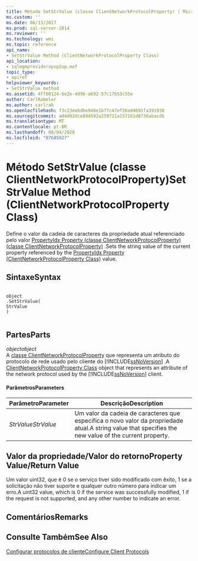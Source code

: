 ```yaml
---
title: Método SetStrValue (classe ClientNetworkProtocolProperty) | Microsoft Docs
ms.custom: ''
ms.date: 06/13/2017
ms.prod: sql-server-2014
ms.reviewer: ''
ms.technology: wmi
ms.topic: reference
api_name:
- SetStrValue Method (ClientNetworkProtocolProperty Class)
api_location:
- sqlmgmproviderxpsp2up.mof
topic_type:
- apiref
helpviewer_keywords:
- SetStrValue method
ms.assetid: 4ff80124-6e2e-4d96-a692-57c17b53c55e
author: CarlRabeler
ms.author: carlrab
ms.openlocfilehash: f3c23eebdbe948e1b77c47ef56a04691fa391938
ms.sourcegitcommit: ad4d92dce894592a259721a1571b1d8736abacdb
ms.translationtype: MT
ms.contentlocale: pt-BR
ms.lasthandoff: 08/04/2020
ms.locfileid: "87685027"
---
```

# <a name="setstrvalue-method-clientnetworkprotocolproperty-class"></a><span data-ttu-id="22cbb-102">Método SetStrValue (classe ClientNetworkProtocolProperty)</span><span class="sxs-lookup"><span data-stu-id="22cbb-102">SetStrValue Method (ClientNetworkProtocolProperty Class)</span></span>
  <span data-ttu-id="22cbb-103">Define o valor da cadeia de caracteres da propriedade atual referenciado pelo valor [PropertyIdx Property (classe ClientNetworkProtocolProperty) (classe ClientNetworkProtocolProperty)](clientnetworkprotocolproperty-class.md) .</span><span class="sxs-lookup"><span data-stu-id="22cbb-103">Sets the string value of the current property referenced by the [PropertyIdx Property (ClientNetworkProtocolProperty Class)](clientnetworkprotocolproperty-class.md) value.</span></span>  
  
## <a name="syntax"></a><span data-ttu-id="22cbb-104">Sintaxe</span><span class="sxs-lookup"><span data-stu-id="22cbb-104">Syntax</span></span>  
  
```  
  
object  
.SetStrValue(  
StrValue  
)  
  
```  
  
## <a name="parts"></a><span data-ttu-id="22cbb-105">Partes</span><span class="sxs-lookup"><span data-stu-id="22cbb-105">Parts</span></span>  
 <span data-ttu-id="22cbb-106">*object*</span><span class="sxs-lookup"><span data-stu-id="22cbb-106">*object*</span></span>  
 <span data-ttu-id="22cbb-107">A [classe ClientNetworkProtocolProperty](clientnetworkprotocolproperty-class.md) que representa um atributo do protocolo de rede usado pelo cliente do [!INCLUDE[ssNoVersion](../../../includes/ssnoversion-md.md)] .</span><span class="sxs-lookup"><span data-stu-id="22cbb-107">A [ClientNetworkProtocolProperty Class](clientnetworkprotocolproperty-class.md) object that represents an attribute of the network protocol used by the [!INCLUDE[ssNoVersion](../../../includes/ssnoversion-md.md)] client.</span></span>  
  
#### <a name="parameters"></a><span data-ttu-id="22cbb-108">Parâmetros</span><span class="sxs-lookup"><span data-stu-id="22cbb-108">Parameters</span></span>  
  
|<span data-ttu-id="22cbb-109">Parâmetro</span><span class="sxs-lookup"><span data-stu-id="22cbb-109">Parameter</span></span>|<span data-ttu-id="22cbb-110">Descrição</span><span class="sxs-lookup"><span data-stu-id="22cbb-110">Description</span></span>|  
|---------------|-----------------|  
|<span data-ttu-id="22cbb-111">*StrValue*</span><span class="sxs-lookup"><span data-stu-id="22cbb-111">*StrValue*</span></span>|<span data-ttu-id="22cbb-112">Um valor da cadeia de caracteres que especifica o novo valor da propriedade atual.</span><span class="sxs-lookup"><span data-stu-id="22cbb-112">A string value that specifies the new value of the current property.</span></span>|  
  
## <a name="property-valuereturn-value"></a><span data-ttu-id="22cbb-113">Valor da propriedade/Valor do retorno</span><span class="sxs-lookup"><span data-stu-id="22cbb-113">Property Value/Return Value</span></span>  
 <span data-ttu-id="22cbb-114">Um valor uint32, que é 0 se o serviço tiver sido modificado com êxito, 1 se a solicitação não tiver suporte e qualquer outro número para indicar um erro.</span><span class="sxs-lookup"><span data-stu-id="22cbb-114">A uint32 value, which is 0 if the service was successfully modified, 1 if the request is not supported, and any other number to indicate an error.</span></span>  
  
## <a name="remarks"></a><span data-ttu-id="22cbb-115">Comentários</span><span class="sxs-lookup"><span data-stu-id="22cbb-115">Remarks</span></span>  
  
## <a name="see-also"></a><span data-ttu-id="22cbb-116">Consulte Também</span><span class="sxs-lookup"><span data-stu-id="22cbb-116">See Also</span></span>  
 [<span data-ttu-id="22cbb-117">Configurar protocolos de cliente</span><span class="sxs-lookup"><span data-stu-id="22cbb-117">Configure Client Protocols</span></span>](../../../database-engine/configure-windows/configure-client-protocols.md)  
  
  
